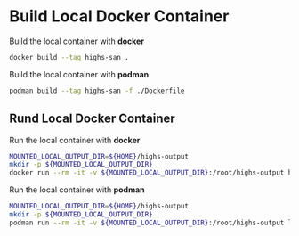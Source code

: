 # Build Local Docker Container

Build the local container with **docker**
```bash
docker build --tag highs-san .
```

Build the local container with **podman**
```bash
podman build --tag highs-san -f ./Dockerfile
```

## Rund Local Docker Container
Run the local container with **docker**
```bash
MOUNTED_LOCAL_OUTPUT_DIR=${HOME}/highs-output
mkdir -p ${MOUNTED_LOCAL_OUTPUT_DIR}
docker run --rm -it -v ${MOUNTED_LOCAL_OUTPUT_DIR}:/root/highs-output highs-san:latest bash
```

Run the local container with **podman**
```bash
MOUNTED_LOCAL_OUTPUT_DIR=${HOME}/highs-output
mkdir -p ${MOUNTED_LOCAL_OUTPUT_DIR}
podman run --rm -it -v ${MOUNTED_LOCAL_OUTPUT_DIR}:/root/highs-output localhost/highs-san:latest bash
```
